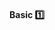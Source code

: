 <div id="title">

#### Basic :one:

</div>

<div id="body">

<include src="useDefaultBranch/container-index.md" boilerplate />
<include src="dontRecycleVarsOrParams/container-index.md" boilerplate />
<include src="avoidEmptyCatchBlocks/container-index.md" boilerplate />
<include src="deleteDeadCode/container-index.md" boilerplate />

</div>

<div id="extras">

<include src="exercises.md" />

</div>